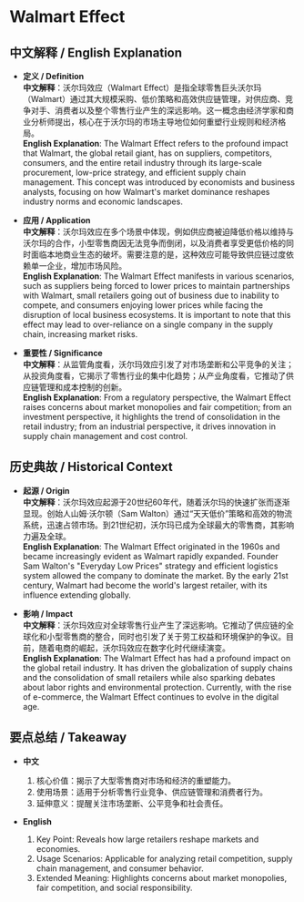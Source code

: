 # Walmart Effect

## 中文解释 / English Explanation

* **定义 / Definition**  
  **中文解释**：沃尔玛效应（Walmart Effect）是指全球零售巨头沃尔玛（Walmart）通过其大规模采购、低价策略和高效供应链管理，对供应商、竞争对手、消费者以及整个零售行业产生的深远影响。这一概念由经济学家和商业分析师提出，核心在于沃尔玛的市场主导地位如何重塑行业规则和经济格局。  
  **English Explanation**: The Walmart Effect refers to the profound impact that Walmart, the global retail giant, has on suppliers, competitors, consumers, and the entire retail industry through its large-scale procurement, low-price strategy, and efficient supply chain management. This concept was introduced by economists and business analysts, focusing on how Walmart's market dominance reshapes industry norms and economic landscapes.

* **应用 / Application**  
  **中文解释**：沃尔玛效应在多个场景中体现，例如供应商被迫降低价格以维持与沃尔玛的合作，小型零售商因无法竞争而倒闭，以及消费者享受更低价格的同时面临本地商业生态的破坏。需要注意的是，这种效应可能导致供应链过度依赖单一企业，增加市场风险。  
  **English Explanation**: The Walmart Effect manifests in various scenarios, such as suppliers being forced to lower prices to maintain partnerships with Walmart, small retailers going out of business due to inability to compete, and consumers enjoying lower prices while facing the disruption of local business ecosystems. It is important to note that this effect may lead to over-reliance on a single company in the supply chain, increasing market risks.

* **重要性 / Significance**  
  **中文解释**：从监管角度看，沃尔玛效应引发了对市场垄断和公平竞争的关注；从投资角度看，它揭示了零售行业的集中化趋势；从产业角度看，它推动了供应链管理和成本控制的创新。  
  **English Explanation**: From a regulatory perspective, the Walmart Effect raises concerns about market monopolies and fair competition; from an investment perspective, it highlights the trend of consolidation in the retail industry; from an industrial perspective, it drives innovation in supply chain management and cost control.

## 历史典故 / Historical Context

* **起源 / Origin**  
  **中文解释**：沃尔玛效应起源于20世纪60年代，随着沃尔玛的快速扩张而逐渐显现。创始人山姆·沃尔顿（Sam Walton）通过“天天低价”策略和高效的物流系统，迅速占领市场。到21世纪初，沃尔玛已成为全球最大的零售商，其影响力遍及全球。  
  **English Explanation**: The Walmart Effect originated in the 1960s and became increasingly evident as Walmart rapidly expanded. Founder Sam Walton's "Everyday Low Prices" strategy and efficient logistics system allowed the company to dominate the market. By the early 21st century, Walmart had become the world's largest retailer, with its influence extending globally.

* **影响 / Impact**  
  **中文解释**：沃尔玛效应对全球零售行业产生了深远影响。它推动了供应链的全球化和小型零售商的整合，同时也引发了关于劳工权益和环境保护的争议。目前，随着电商的崛起，沃尔玛效应在数字化时代继续演变。  
  **English Explanation**: The Walmart Effect has had a profound impact on the global retail industry. It has driven the globalization of supply chains and the consolidation of small retailers while also sparking debates about labor rights and environmental protection. Currently, with the rise of e-commerce, the Walmart Effect continues to evolve in the digital age.

## 要点总结 / Takeaway

* **中文**  
  1. 核心价值：揭示了大型零售商对市场和经济的重塑能力。
  2. 使用场景：适用于分析零售行业竞争、供应链管理和消费者行为。
  3. 延伸意义：提醒关注市场垄断、公平竞争和社会责任。

* **English**  
  1. Key Point: Reveals how large retailers reshape markets and economies.
  2. Usage Scenarios: Applicable for analyzing retail competition, supply chain management, and consumer behavior.
  3. Extended Meaning: Highlights concerns about market monopolies, fair competition, and social responsibility.